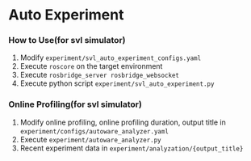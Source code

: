 # Auto Experiment
### How to Use(for svl simulator)
1. Modify `experiment/svl_auto_experiment_configs.yaml`
2. Execute `roscore` on the target environment
3. Execute `rosbridge_server rosbridge_websocket`
4. Execute python script `experiment/svl_auto_experiment.py`


### Online Profiling(for svl simulator)
1. Modify online profiling, online profiling duration, output title in `experiment/configs/autoware_analyzer.yaml`
2. Execute `experiment/autoware_analyzer.py`
3. Recent experiment data in `experiment/analyzation/{output_title}`